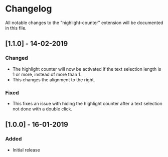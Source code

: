 # Changelog
All notable changes to the "highlight-counter" extension will be documented in this file.

## [1.1.0] - 14-02-2019
### Changed
- The highlight counter will now be activated if the text selection length is 1 or more, instead of more than 1.
- This changes the alignment to the right.

### Fixed
- This fixes an issue with hiding the highlight counter after a text selection not done with a double click.


## [1.0.0] - 16-01-2019
### Added
- Initial release
